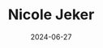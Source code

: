 ---
title: Nicole Jeker
sort: Jeker Nicole
date: 2024-06-27
role: Familienbegleiterin
email: nicole.jeker@adesso-sozialberatung.ch
phone: 062 207 07 82
mobile: 076 281 23 97
edu:
  - Master in Sozialer Arbeit (im Studium)
  - Bachelor of Arts in Sozialer Arbeit
  - Berufsbildnerin
core:
  - Langjährige Erfahrung als Fachfrau Betreuung Kinder - Alter von 3 Monaten bis 12 Jahren
  - Erfahrung in der stationären Heimarbeit mit traumatisierten Kindern und Jugendlichen
  - Systemische und ressourcenorientierte Arbeit in den Familien
---